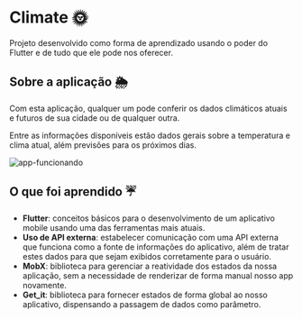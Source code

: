 

# Climate :sun_with_face:

Projeto desenvolvido como forma de aprendizado usando o poder do Flutter e de tudo que ele pode nos oferecer.

## Sobre a aplicação :sun_behind_rain_cloud:

Com esta aplicação, qualquer um pode conferir os dados climáticos atuais e futuros de sua cidade ou de qualquer outra.

Entre as informações disponíveis estão dados gerais sobre a temperatura e clima atual, além previsões para os próximos dias.

![app-funcionando](https://doc-10-4g-docs.googleusercontent.com/docs/securesc/jg6lsbqdm0hbr340e6lv4lhl9uij2lfs/5su8omj2brimh3e008233u91932f9q0j/1649528850000/08109506305955906914/08109506305955906914/1i_Plmt-yNKRS9dACc4JUUVzkOXjPBv25?e=download&ax=ACxEAsYCreGfUHLqJlS6B6GKxngEGUZqeWwH3dvBxu1KwdpqYNR-TT6yZTTNvokoYBEQnGbSl5LAgbsDJMrVu7ZlAF8qIsWZm8DR3a7NYn8KzL43yVZ8GdD9ufR5s2FvO0qMd2DnH8bkm--X7ppycvjDp6GtdBXoaZGkpV4N7zm0BdqGMuFX7aUb1gsmvDfb5DbO5yl1r8K1LaIhYGMXu3a6O9ZJ5Pa3eBKAI0iCSTDk2kfrVb3bkTAEPrU7iJkSVNe5J3-DettDEnRqOb5BxLLTOApkhUWcZinnomcEArO_e7xFyoKaV2odPdRrD5prWDWiCQHuQ2NOmGQx9iIoGs1etMk60S-SU-Fn5NgYOioHkUndbJE6sw5JIjm8QveUbbXeYlpiS03SXFlxm62fmayOo1EpUJqRXBMb_2hzVMV0E9Hz85ya8yBQPwk-GFVEBeOlE4I3YYmGiEu0RPxqDY1pWtFHxBc28S5uj7HNn6biFLZYkQKakBd1dMtCzW8qan8JFDZXkAfMBj9uP0bpKkMOfNRyhgS3P31_XCHtpSxlYra0IHq8ROC3KE8kEEXODFzrOhxMOfxg-xbi9IpBFWFB6aOQVrPFr6qFA8jjIyCuDdg5JpjmFYp6eaelXqMcnBrjA_3t1n9cJy2gGREXPX7CeOB7xDeYIHnHubwLAUpxjc-uFmdDRBpCw6xiReNuY7sQq_2HwfcSChlUZYdI2pBDEttYb1OHxdZHNRMV62g_xgKZFXOb&authuser=1&nonce=mf027i1a3hb4u&user=08109506305955906914&hash=7c8ehkibcm36i72itirehij7isv4t7u2)

## O que foi aprendido :umbrella:
* **Flutter**: conceitos básicos para o desenvolvimento de um aplicativo mobile usando uma das ferramentas mais atuais.
* **Uso de API externa**: estabelecer comunicação com uma API externa que funciona como a fonte de informações do aplicativo, além de tratar estes dados para que sejam exibidos corretamente para o usuário.
* **MobX**: biblioteca para gerenciar a reatividade dos estados da nossa aplicação, sem a necessidade de renderizar de forma manual nosso app novamente.
* **Get_it**: biblioteca para fornecer estados de forma global ao nosso aplicativo, dispensando a passagem de dados como parâmetro.
